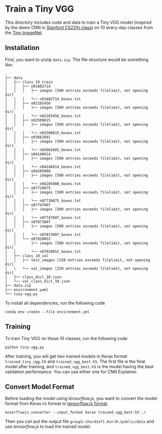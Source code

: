 # Train a Tiny VGG

This directory includes code and data to train a Tiny VGG model
(inspired by the demo CNN in [Stanford CS231n class](http://cs231n.stanford.edu))
on 10 every-day classes from the [Tiny ImageNet](https://tiny-imagenet.herokuapp.com).

## Installation

First, you want to unzip `data.zip`. The file structure would be something like:

```
.
├── data
│   ├── class_10_train
│   │   ├── n01882714
│   │   │   ├── images [500 entries exceeds filelimit, not opening dir]
│   │   │   └── n01882714_boxes.txt
│   │   ├── n02165456
│   │   │   ├── images [500 entries exceeds filelimit, not opening dir]
│   │   │   └── n02165456_boxes.txt
│   │   ├── n02509815
│   │   │   ├── images [500 entries exceeds filelimit, not opening dir]
│   │   │   └── n02509815_boxes.txt
│   │   ├── n03662601
│   │   │   ├── images [500 entries exceeds filelimit, not opening dir]
│   │   │   └── n03662601_boxes.txt
│   │   ├── n04146614
│   │   │   ├── images [500 entries exceeds filelimit, not opening dir]
│   │   │   └── n04146614_boxes.txt
│   │   ├── n04285008
│   │   │   ├── images [500 entries exceeds filelimit, not opening dir]
│   │   │   └── n04285008_boxes.txt
│   │   ├── n07720875
│   │   │   ├── images [500 entries exceeds filelimit, not opening dir]
│   │   │   └── n07720875_boxes.txt
│   │   ├── n07747607
│   │   │   ├── images [500 entries exceeds filelimit, not opening dir]
│   │   │   └── n07747607_boxes.txt
│   │   ├── n07873807
│   │   │   ├── images [500 entries exceeds filelimit, not opening dir]
│   │   │   └── n07873807_boxes.txt
│   │   └── n07920052
│   │       ├── images [500 entries exceeds filelimit, not opening dir]
│   │       └── n07920052_boxes.txt
│   ├── class_10_val
│   │   ├── test_images [250 entries exceeds filelimit, not opening dir]
│   │   └── val_images [250 entries exceeds filelimit, not opening dir]
│   ├── class_dict_10.json
│   └── val_class_dict_10.json
├── data.zip
├── environment.yaml
└── tiny-vgg.py
```

To install all dependencies, run the following code

```
conda env create --file environment.yml
```

## Training

To train Tiny VGG on these 10 classes, run the following code

```
python tiny-vgg.py
```

After training, you will get two trained models in Keras format `trained_tiny_vgg.h5`
and `trained_vgg_best.h5`. The first file is the final model after training, and
`trained_vgg_best.h5` is the model having the best validation performance.
You can use either one for CNN Explainer.

## Convert Model Format

Before loading the model using *tensorflow.js*, you want to convert the model format
from Keras `h5` format to [tensorflow.js format](https://www.tensorflow.org/js/tutorials/conversion/import_keras).

```
ensorflowjs_converter --input_format keras trained_vgg_best.h5 ./
```

Then you can put the output file `group1-shard1of1.bin` in `/public/data` and use
*tensorflow.js* to load the trained model.


